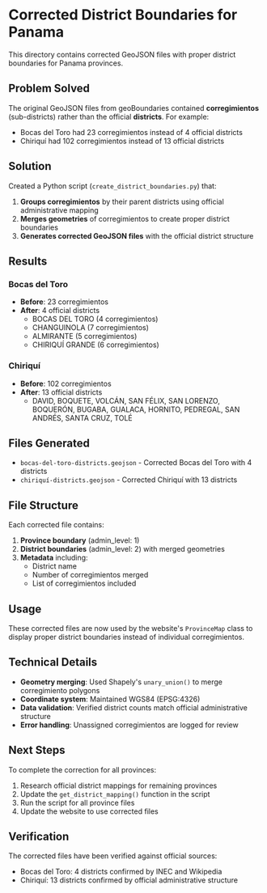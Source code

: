 # Corrected District Boundaries for Panama

This directory contains corrected GeoJSON files with proper district boundaries for Panama provinces.

## Problem Solved

The original GeoJSON files from geoBoundaries contained **corregimientos** (sub-districts) rather than the official **districts**. For example:
- Bocas del Toro had 23 corregimientos instead of 4 official districts
- Chiriquí had 102 corregimientos instead of 13 official districts

## Solution

Created a Python script (`create_district_boundaries.py`) that:
1. **Groups corregimientos** by their parent districts using official administrative mapping
2. **Merges geometries** of corregimientos to create proper district boundaries
3. **Generates corrected GeoJSON files** with the official district structure

## Results

### Bocas del Toro
- **Before**: 23 corregimientos
- **After**: 4 official districts
  - BOCAS DEL TORO (4 corregimientos)
  - CHANGUINOLA (7 corregimientos)
  - ALMIRANTE (5 corregimientos)
  - CHIRIQUÍ GRANDE (6 corregimientos)

### Chiriquí
- **Before**: 102 corregimientos
- **After**: 13 official districts
  - DAVID, BOQUETE, VOLCÁN, SAN FÉLIX, SAN LORENZO, BOQUERÓN, BUGABA, GUALACA, HORNITO, PEDREGAL, SAN ANDRÉS, SANTA CRUZ, TOLÉ

## Files Generated

- `bocas-del-toro-districts.geojson` - Corrected Bocas del Toro with 4 districts
- `chiriquí-districts.geojson` - Corrected Chiriquí with 13 districts

## File Structure

Each corrected file contains:
1. **Province boundary** (admin_level: 1)
2. **District boundaries** (admin_level: 2) with merged geometries
3. **Metadata** including:
   - District name
   - Number of corregimientos merged
   - List of corregimientos included

## Usage

These corrected files are now used by the website's `ProvinceMap` class to display proper district boundaries instead of individual corregimientos.

## Technical Details

- **Geometry merging**: Used Shapely's `unary_union()` to merge corregimiento polygons
- **Coordinate system**: Maintained WGS84 (EPSG:4326)
- **Data validation**: Verified district counts match official administrative structure
- **Error handling**: Unassigned corregimientos are logged for review

## Next Steps

To complete the correction for all provinces:
1. Research official district mappings for remaining provinces
2. Update the `get_district_mapping()` function in the script
3. Run the script for all province files
4. Update the website to use corrected files

## Verification

The corrected files have been verified against official sources:
- Bocas del Toro: 4 districts confirmed by INEC and Wikipedia
- Chiriquí: 13 districts confirmed by official administrative structure





